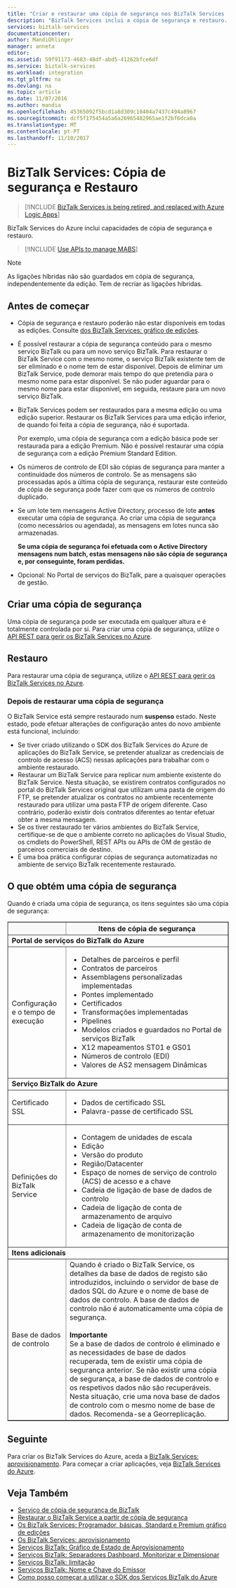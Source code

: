 ```yaml
---
title: "Criar e restaurar uma cópia de segurança nos BizTalk Services | Microsoft Docs"
description: "BizTalk Services inclui a cópia de segurança e restauro. Saiba como criar e restaurar uma cópia de segurança e determine o que obtém uma cópia de segurança. MABS, WABS"
services: biztalk-services
documentationcenter: 
author: MandiOhlinger
manager: anneta
editor: 
ms.assetid: 59f91173-4683-48df-abd5-41262bfce6df
ms.service: biztalk-services
ms.workload: integration
ms.tgt_pltfrm: na
ms.devlang: na
ms.topic: article
ms.date: 11/07/2016
ms.author: mandia
ms.openlocfilehash: 45365092f5bcd1a8d309c10404a7437c494a8967
ms.sourcegitcommit: dcf5f175454a5a6a26965482965ae1f2bf6dca0a
ms.translationtype: MT
ms.contentlocale: pt-PT
ms.lasthandoff: 11/10/2017
---
```

# <a name="biztalk-services-backup-and-restore"></a>BizTalk Services: Cópia de segurança e Restauro

> [!INCLUDE [BizTalk Services is being retired, and replaced with Azure Logic Apps](../../includes/biztalk-services-retirement.md)]

BizTalk Services do Azure inclui capacidades de cópia de segurança e restauro. 

> [!INCLUDE [Use APIs to manage MABS](../../includes/biztalk-services-retirement-azure-classic-portal.md)]

> [!NOTE]
> As ligações híbridas não são guardados em cópia de segurança, independentemente da edição. Tem de recriar as ligações híbridas.


## <a name="before-you-begin"></a>Antes de começar
* Cópia de segurança e restauro poderão não estar disponíveis em todas as edições. Consulte [dos BizTalk Services: gráfico de edições](biztalk-editions-feature-chart.md).
* É possível restaurar a cópia de segurança conteúdo para o mesmo serviço BizTalk ou para um novo serviço BizTalk. Para restaurar o BizTalk Service com o mesmo nome, o serviço BizTalk existente tem de ser eliminado e o nome tem de estar disponível. Depois de eliminar um BizTalk Service, pode demorar mais tempo do que pretendia para o mesmo nome para estar disponível. Se não puder aguardar para o mesmo nome para estar disponível, em seguida, restaure para um novo serviço BizTalk.
* BizTalk Services podem ser restaurados para a mesma edição ou uma edição superior. Restaurar os BizTalk Services para uma edição inferior, de quando foi feita a cópia de segurança, não é suportada.
  
    Por exemplo, uma cópia de segurança com a edição básica pode ser restaurada para a edição Premium. Não é possível restaurar uma cópia de segurança com a edição Premium Standard Edition.
* Os números de controlo de EDI são cópias de segurança para manter a continuidade dos números de controlo. Se as mensagens são processadas após a última cópia de segurança, restaurar este conteúdo de cópia de segurança pode fazer com que os números de controlo duplicado.
* Se um lote tem mensagens Active Directory, processo de lote **antes** executar uma cópia de segurança. Ao criar uma cópia de segurança (como necessários ou agendada), as mensagens em lotes nunca são armazenadas. 
  
    **Se uma cópia de segurança foi efetuada com o Active Directory mensagens num batch, estas mensagens não são cópia de segurança e, por conseguinte, foram perdidas.**
* Opcional: No Portal de serviços do BizTalk, pare a quaisquer operações de gestão.

## <a name="create-a-backup"></a>Criar uma cópia de segurança
Uma cópia de segurança pode ser executada em qualquer altura e é totalmente controlada por si. Para criar uma cópia de segurança, utilize o [API REST para gerir os BizTalk Services no Azure](https://msdn.microsoft.com/library/azure/dn232347.aspx).

## <a name="restore"></a>Restauro
Para restaurar uma cópia de segurança, utilize o [API REST para gerir os BizTalk Services no Azure](https://msdn.microsoft.com/library/azure/dn232347.aspx).

### <a name="postrestore"></a>Depois de restaurar uma cópia de segurança
O BizTalk Service está sempre restaurado num **suspenso** estado. Neste estado, pode efetuar alterações de configuração antes do novo ambiente está funcional, incluindo:

* Se tiver criado utilizando o SDK dos BizTalk Services do Azure de aplicações do BizTalk Service, se pretender atualizar as credenciais de controlo de acesso (ACS) nessas aplicações para trabalhar com o ambiente restaurado.
* Restaurar um BizTalk Service para replicar num ambiente existente do BizTalk Service. Nesta situação, se existirem contratos configurados no portal do BizTalk Services original que utilizam uma pasta de origem do FTP, se pretender atualizar os contratos no ambiente recentemente restaurado para utilizar uma pasta FTP de origem diferente. Caso contrário, poderão existir dois contratos diferentes ao tentar efetuar obter a mesma mensagem.
* Se os tiver restaurado ter vários ambientes do BizTalk Service, certifique-se de que o ambiente correto no aplicações do Visual Studio, os cmdlets do PowerShell, REST APIs ou APIs de OM de gestão de parceiros comerciais de destino.
* É uma boa prática configurar cópias de segurança automatizadas no ambiente de serviço BizTalk recentemente restaurado.

## <a name="what-gets-backed-up"></a>O que obtém uma cópia de segurança
Quando é criada uma cópia de segurança, os itens seguintes são uma cópia de segurança:

<table border="1"> 
<tr bgcolor="FAF9F9">
<th> </th>
<TH>Itens de cópia de segurança</TH> 
</tr> 
<tr>
<td colspan="2">
 <strong>Portal de serviços do BizTalk do Azure</strong></td>
</tr> 
<tr>
<td>Configuração e o tempo de execução</td> 
<td>
<ul>
<li>Detalhes de parceiros e perfil</li>
<li>Contratos de parceiros</li>
<li>Assemblagens personalizadas implementadas</li>
<li>Pontes implementado</li>
<li>Certificados</li>
<li>Transformações implementadas</li>
<li>Pipelines</li>
<li>Modelos criados e guardados no Portal de serviços BizTalk</li>
<li>X12 mapeamentos ST01 e GS01</li>
<li>Números de controlo (EDI)</li>
<li>Valores de AS2 mensagem Dinâmicas</li>
</ul>
</td>
</tr> 

<tr>
<td colspan="2">
 <strong>Serviço BizTalk do Azure</strong></td>
</tr> 
<tr>
<td>Certificado SSL</td> 
<td>
<ul>
<li>Dados de certificado SSL</li>
<li>Palavra-passe de certificado SSL</li>
</ul>
</td>
</tr> 
<tr>
<td>Definições do BizTalk Service</td> 
<td>
<ul>
<li>Contagem de unidades de escala</li>
<li>Edição</li>
<li>Versão do produto</li>
<li>Região/Datacenter</li>
<li>Espaço de nomes de serviço de controlo (ACS) de acesso e a chave</li>
<li>Cadeia de ligação de base de dados de controlo</li>
<li>Cadeia de ligação de conta de armazenamento de arquivo</li>
<li>Cadeia de ligação de conta de armazenamento de monitorização</li>
</ul>
</td>
</tr> 
<tr>
<td colspan="2">
 <strong>Itens adicionais</strong></td>
</tr> 
<tr>
<td>Base de dados de controlo</td> 
<td>Quando é criado o BizTalk Service, os detalhes da base de dados de registo são introduzidos, incluindo o servidor de base de dados SQL do Azure e o nome de base de dados de controlo. A base de dados de controlo não é automaticamente uma cópia de segurança.
<br/><br/>
<strong>Importante</strong><br/>
Se a base de dados de controlo é eliminado e as necessidades de base de dados recuperada, tem de existir uma cópia de segurança anterior. Se não existir uma cópia de segurança, a base de dados de controlo e os respetivos dados não são recuperáveis. Nesta situação, crie uma nova base de dados de controlo com o mesmo nome de base de dados. Recomenda-se a Georreplicação.</td>
</tr> 
</table>

## <a name="next"></a>Seguinte
Para criar os BizTalk Services do Azure, aceda a [BizTalk Services: aprovisionamento](http://go.microsoft.com/fwlink/p/?LinkID=302280). Para começar a criar aplicações, veja [BizTalk Services do Azure](http://go.microsoft.com/fwlink/p/?LinkID=235197).

## <a name="see-also"></a>Veja Também
* [Serviço de cópia de segurança de BizTalk](http://go.microsoft.com/fwlink/p/?LinkID=325584)
* [Restaurar o BizTalk Service a partir de cópia de segurança](http://go.microsoft.com/fwlink/p/?LinkID=325582)
* [Os BizTalk Services: Programador, básicas, Standard e Premium gráfico de edições](http://go.microsoft.com/fwlink/p/?LinkID=302279)
* [Os BizTalk Services: aprovisionamento](http://go.microsoft.com/fwlink/p/?LinkID=302280)
* [Serviços BizTalk: Gráfico de Estado de Aprovisionamento](http://go.microsoft.com/fwlink/p/?LinkID=329870)
* [Serviços BizTalk: Separadores Dashboard, Monitorizar e Dimensionar](http://go.microsoft.com/fwlink/p/?LinkID=302281)
* [Serviços BizTalk: limitação](http://go.microsoft.com/fwlink/p/?LinkID=302282)
* [Serviços BizTalk: Nome e Chave do Emissor](http://go.microsoft.com/fwlink/p/?LinkID=303941)
* [Como posso começar a utilizar o SDK dos Serviços BizTalk do Azure](http://go.microsoft.com/fwlink/p/?LinkID=302335)

[BackupStatus]: ./media/biztalk-backup-restore/status-last-backup.png
[Restore]: ./media/biztalk-backup-restore/restore-ui.png
[AutomaticBU]: ./media/biztalk-backup-restore/AutomaticBU.png
[RestoreBizTalkService]: ./media/biztalk-backup-restore/RestoreBizTalkServiceWindow.png

